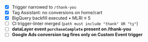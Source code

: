 - [x] Trigger narrowed to `/thank-you`
- [x] Tag Assistant: no conversions on home/cart
- [x] BigQuery backfill executed • MLRI ≤ 5
- [ ] CI trigger-linter merged (`path must include "thank" OR "ty"`)
- [ ] **dataLayer event `purchaseComplete` present on /thank-you**
- [ ] **Google Ads conversion tag fires only on Custom Event trigger**
